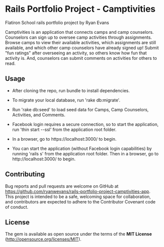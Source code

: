 # Rails Portfolio Project - Camptivities

Flatiron School rails portfolio project by Ryan Evans

Camptivities is an application that connects camps and camp counselors.  Counselors can sign up to oversee camp activities through assignments.  Browse camps to view their available activities, which assignments are still available, and which other camp counselors have already signed up!
Submit "fun ratings" after overseeing an activity, so others know how fun that activity is.  And, counselors can submit comments on activities for others to read.


## Usage

- After cloning the repo, run bundle to install dependencies.
- To migrate your local database, run 'rake db:migrate'.
- Run 'rake db:seed' to load seed data for Camps, Camp Counselors, Activities, and Comments.
- Facebook login requires a secure connection, so to start the application, run 'thin start --ssl' from the application root folder.
- In a browser, go to https://localhost:3000/ to begin.

- You can start the application (without Facebook login capabilities) by running 'rails s' from the application root folder. Then in a browser, go to http://localhost:3000/ to begin.



## Contributing

Bug reports and pull requests are welcome on GitHub at https://github.com/ryanwevans/rails-portfolio-project-camptivities-app. This project is intended to be a safe, welcoming space for collaboration, and contributors are expected to adhere to the Contributor Covenant code of conduct.



## License

The gem is available as open source under the terms of the **MIT License** (http://opensource.org/licenses/MIT).
